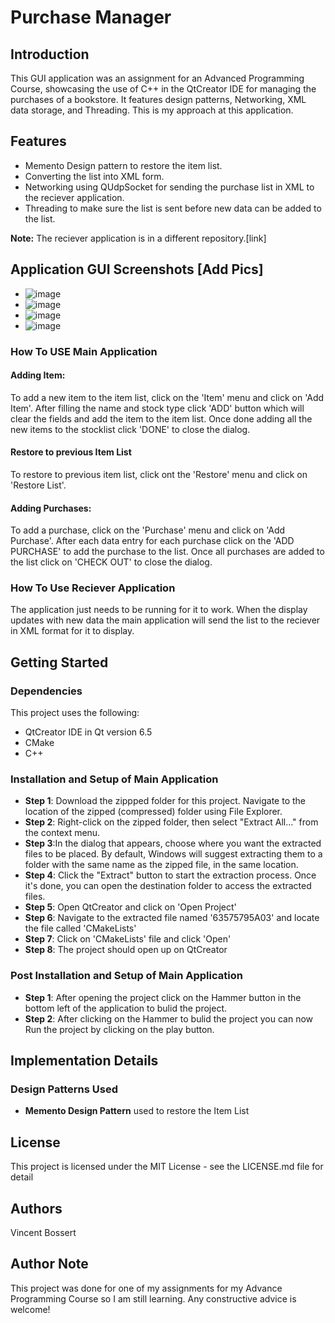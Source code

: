 # Purchase Manager
## Introduction
This GUI application was an assignment for an Advanced Programming Course, showcasing the use of C++ in the QtCreator IDE for managing the purchases of a bookstore. It features design patterns, Networking, XML data storage, and Threading. This is my approach at this application.

## Features
- Memento Design pattern to restore the item list.
- Converting the list into XML form.
- Networking using QUdpSocket for sending the purchase list in XML to the reciever application.
- Threading to make sure the list is sent before new data can be added to the list.

**Note:** The reciever application is in a different repository.[link]

## Application GUI Screenshots [Add Pics]
- ![image](https://github.com/VinceMKB/Qt-Book-Store-Purchase-Manager/assets/155303838/04eb894d-403e-4811-93a0-9a192619b4a4)
- ![image](https://github.com/VinceMKB/Qt-Book-Store-Purchase-Manager/assets/155303838/4dd7d554-ec1f-45b5-b707-d2a8474979e5)
- ![image](https://github.com/VinceMKB/Qt-Book-Store-Purchase-Manager/assets/155303838/1918868e-095c-455d-9843-5a5ff28c5da3)
- ![image](https://github.com/VinceMKB/Qt-Book-Store-Purchase-Manager/assets/155303838/48909a5c-c58f-484e-a029-33028d83fbea)
### How To USE Main Application
#### Adding Item:
To add a new item to the item list, click on the 'Item' menu and click on 'Add Item'. After filling the name and stock type click 'ADD' button which will clear the fields and add the item to the item list. Once done adding all the new items to the stocklist click 'DONE' to close the dialog.
#### Restore to previous Item List
To restore to previous item list, click ont the 'Restore' menu and click on 'Restore List'.
#### Adding Purchases:
To add a purchase, click on the 'Purchase' menu and click on 'Add Purchase'. After each data entry for each purchase click on the 'ADD PURCHASE' to add the purchase to the list. Once all purchases are added to the list click on 'CHECK OUT' to close the dialog.

### How To Use Reciever Application
The application just needs to be running for it to work. When the display updates with new data the main application will send the list to the reciever in XML format for it to display.

## Getting Started
### Dependencies

This project uses the following:
- QtCreator IDE in Qt version 6.5
- CMake
- C++

### Installation and Setup of Main Application
- **Step 1**: Download the zippped folder for this project. Navigate to the location of the zipped (compressed) folder using File Explorer.  
- **Step 2**: Right-click on the zipped folder, then select "Extract All..." from the context menu.  
- **Step 3**:In the dialog that appears, choose where you want the extracted files to be placed. By default, Windows will suggest extracting them to a folder with the same name as the zipped file, in the same location.  
- **Step 4**: Click the "Extract" button to start the extraction process. Once it's done, you can open the destination folder to access the extracted files.
- **Step 5**: Open QtCreator and click on 'Open Project'
- **Step 6**: Navigate to the extracted file named '63575795A03' and locate the file called 'CMakeLists'
- **Step 7**: Click on 'CMakeLists' file and click 'Open'
- **Step 8**: The project should open up on QtCreator

### Post Installation and Setup of Main Application
- **Step 1**: After opening the project click on the Hammer button in the bottom left of the application to bulid the project.  
- **Step 2**: After clicking on the Hammer to bulid the project you can now Run the project by clicking on the play button.

## Implementation Details
### Design Patterns Used
- **Memento Design Pattern** used to restore the Item List

## License
This project is licensed under the MIT License - see the LICENSE.md file for detail

## Authors
Vincent Bossert

## Author Note
This project was done for one of my assignments for my Advance Programming Course so I am still learning. Any constructive advice is welcome!

